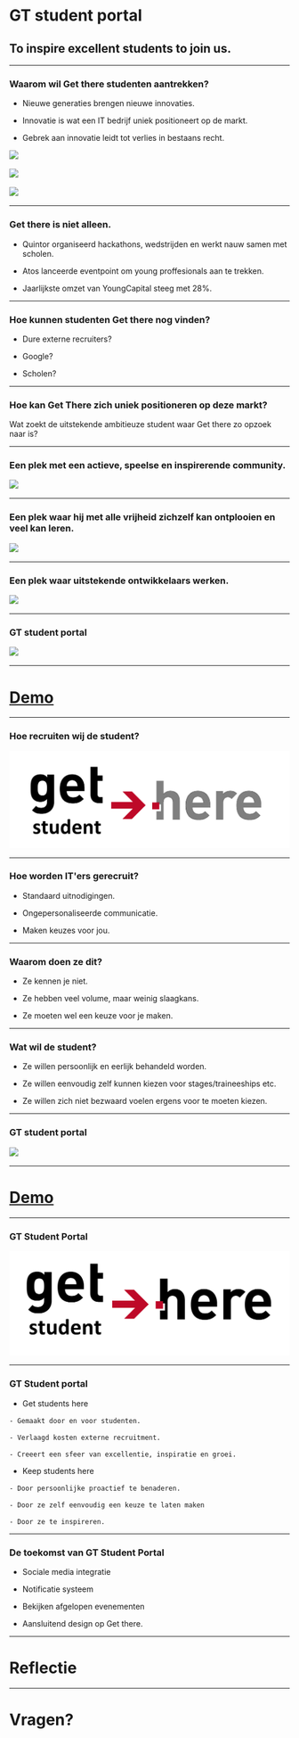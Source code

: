 # GT student portal
## To inspire excellent students to join us. 

---

### Waarom wil Get there studenten aantrekken?

- Nieuwe generaties brengen nieuwe innovaties. 
<!-- .element: class="fragment" -->
- Innovatie is wat een IT bedrijf uniek positioneert op de markt. 
<!-- .element: class="fragment" -->
- Gebrek aan innovatie leidt tot verlies in bestaans recht. 
<!-- .element: class="fragment" -->

![](http://company.nokia.com/sites/default/files/gallery/images/nokia_white_logo.png)
<!-- .element: class="fragment" height="150px" width="auto" -->
![](http://vector.me/files/images/5/1/51491/kodak.png) 
<!-- .element: class="fragment" height="150px" width="auto" -->
![](http://entoen.tv/wp-content/uploads/Hyves-front.jpg) 
<!-- .element: class="fragment" height="150px" width="auto" -->

---

### Get there is niet alleen. 
- Quintor organiseerd hackathons, wedstrijden en werkt nauw samen met
  scholen. 
<!-- .element: class="fragment" -->
- Atos lanceerde eventpoint om young proffesionals aan te trekken.
<!-- .element: class="fragment" -->
- Jaarlijkste omzet van YoungCapital steeg met 28%.
<!-- .element: class="fragment" -->

---

### Hoe kunnen studenten Get there nog vinden?
- Dure externe recruiters?
<!-- .element: class="fragment" -->
- Google?
<!-- .element: class="fragment" -->
- Scholen?
<!-- .element: class="fragment" -->

---

### Hoe kan Get There zich uniek positioneren op deze markt?
Wat zoekt de uitstekende ambitieuze student waar Get there zo opzoek naar is?

---

###  Een plek met een actieve, speelse en inspirerende community.
![](https://services.google.com/fh/files/helpcenter/engandtechjobsfow.jpg)
<!-- .element: height="500px" width="auto" -->

---

###  Een plek waar hij met alle vrijheid zichzelf kan ontplooien en veel kan leren.
![](https://services.google.com/fh/files/helpcenter/engandtechjobsfow2.jpg)
<!-- .element: height="450px" width="auto" -->

---

### Een plek waar uitstekende ontwikkelaars werken. 
![](https://services.google.com/fh/files/newsletters/careers_last2.jpg) 
<!-- .element: height="500px" width="auto" -->

---

### GT student portal
![](http://www.speakart.nl/sites/default/files/presenteren_pitchen_groningen_getthere.jpg)

---

# [Demo](http://localhost:8080/)


---

### Hoe recruiten wij de student?
![](getStudentHere.png) 

---

### Hoe worden IT'ers gerecruit? 
- Standaard uitnodigingen.
<!-- .element: class="fragment" -->
- Ongepersonaliseerde communicatie. 
<!-- .element: class="fragment" -->
- Maken keuzes voor jou. 
<!-- .element: class="fragment" -->

---

### Waarom doen ze dit? 
- Ze kennen je niet.
<!-- .element: class="fragment" -->
- Ze hebben veel volume, maar weinig slaagkans. 
<!-- .element: class="fragment" -->
- Ze moeten wel een keuze voor je maken. 
<!-- .element: class="fragment" -->

---

### Wat wil de student?
- Ze willen persoonlijk en eerlijk behandeld worden. 
<!-- .element: class="fragment" -->
- Ze willen eenvoudig zelf kunnen kiezen voor stages/traineeships etc.
<!-- .element: class="fragment" -->
- Ze willen zich niet bezwaard voelen ergens voor te moeten kiezen.
<!-- .element: class="fragment" -->

---

### GT student portal
![](http://www.speakart.nl/sites/default/files/presenteren_pitchen_groningen_getthere.jpg)

---

# [Demo](http://localhost:8080/)

---

###  GT Student Portal
![](getStudentHere2.png)

---

### GT Student portal
- Get students here
<!-- .element: class="fragment" -->
    - Gemaakt door en voor studenten. 
<!-- .element: class="fragment" -->
    - Verlaagd kosten externe recruitment. 
<!-- .element: class="fragment" -->
    - Creeert een sfeer van excellentie, inspiratie en groei. 
<!-- .element: class="fragment" -->
- Keep students here
<!-- .element: class="fragment" -->
    - Door persoonlijke proactief te benaderen.
<!-- .element: class="fragment" -->
    - Door ze zelf eenvoudig een keuze te laten maken
<!-- .element: class="fragment" -->
    - Door ze te inspireren.
<!-- .element: class="fragment" -->

---

### De toekomst van GT Student Portal 
- Sociale media integratie
<!-- .element: class="fragment" -->
- Notificatie systeem
<!-- .element: class="fragment" -->
- Bekijken afgelopen evenementen
<!-- .element: class="fragment" -->
- Aansluitend design op Get there. 
<!-- .element: class="fragment" -->

---

# Reflectie

---

# Vragen? 